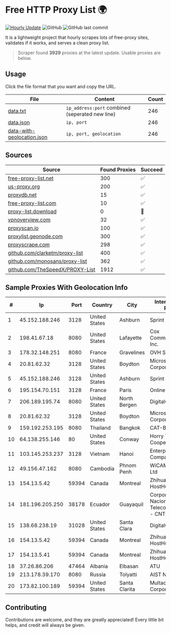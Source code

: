 
# Free HTTP Proxy List 🌍

[![Hourly Update](https://github.com/mertguvencli/http-proxy-list/actions/workflows/main.yml/badge.svg?branch=main)](https://github.com/mertguvencli/http-proxy-list/actions/workflows/main.yml)
![GitHub](https://img.shields.io/github/license/mertguvencli/http-proxy-list)
![GitHub last commit](https://img.shields.io/github/last-commit/mertguvencli/http-proxy-list)

It is a lightweight project that hourly scrapes lots of free-proxy sites, validates if it works, and serves a clean proxy list.


> Scraper found **3929** proxies at the latest update. Usable proxies are below.

## Usage

Click the file format that you want and copy the URL.


|File|Content|Count|
|----|-------|-----|
|[data.txt](https://raw.githubusercontent.com/mertguvencli/http-proxy-list/main/proxy-list/data.txt)|`ip_address:port` combined (seperated new line)|246|
|[data.json](https://raw.githubusercontent.com/mertguvencli/http-proxy-list/main/proxy-list/data.json)|`ip, port`|246|
|[data-with-geolocation.json](https://raw.githubusercontent.com/mertguvencli/http-proxy-list/main/proxy-list/data-with-geolocation.json)|`ip, port, geolocation`|246|

## Sources

|Source|Found Proxies|Succeed|
|------|-------------|-------|
|[free-proxy-list.net](https://free-proxy-list.net)|300|✅|
|[us-proxy.org](https://www.us-proxy.org)|200|✅|
|[proxydb.net](http://proxydb.net)|15|✅|
|[free-proxy-list.com](https://free-proxy-list.com/?page=&port=&type%5B%5D=http&type%5B%5D=https&up_time=0&search=Search)|10|✅|
|[proxy-list.download](https://www.proxy-list.download/HTTP)|0|🚫|
|[vpnoverview.com](https://vpnoverview.com/privacy/anonymous-browsing/free-proxy-servers)|32|✅|
|[proxyscan.io](https://www.proxyscan.io)|100|✅|
|[proxylist.geonode.com](https://proxylist.geonode.com/api/proxy-list?limit=300&page=1&sort_by=lastChecked&sort_type=desc&protocols=http,https)|300|✅|
|[proxyscrape.com](https://api.proxyscrape.com/v2/?request=displayproxies&protocol=http&timeout=10000&country=all&ssl=all&anonymity=all)|298|✅|
|[github.com/clarketm/proxy-list](https://raw.githubusercontent.com/clarketm/proxy-list/master/proxy-list-raw.txt)|400|✅|
|[github.com/monosans/proxy-list](https://raw.githubusercontent.com/monosans/proxy-list/main/proxies/http.txt)|362|✅|
|[github.com/TheSpeedX/PROXY-List](https://raw.githubusercontent.com/TheSpeedX/PROXY-List/master/http.txt)|1912|✅|


## Sample Proxies With Geolocation Info

|#|Ip|Port|Country|City|Internet Service Provider|
|-|--|----|-------|----|-------------------------|
|1|45.152.188.246|3128|United States|Ashburn|Sprint|
|2|198.41.67.18|8080|United States|Lafayette|Cox Communications Inc.|
|3|178.32.148.251|8080|France|Gravelines|OVH SAS|
|4|20.81.62.32|3128|United States|Boydton|Microsoft Corporation|
|5|45.152.188.246|3128|United States|Ashburn|Sprint|
|6|195.154.70.151|3128|France|Paris|Online S.A.S.|
|7|206.189.195.74|8080|United States|North Bergen|DigitalOcean, LLC|
|8|20.81.62.32|3128|United States|Boydton|Microsoft Corporation|
|9|159.192.253.195|8080|Thailand|Bangkok|CAT-BB|
|10|64.138.255.146|80|United States|Conway|Horry Telephone Cooperative, Inc.|
|11|103.145.253.237|3128|Vietnam|Hanoi|Enterprise Sortware Company Limited|
|12|49.156.47.162|8080|Cambodia|Phnom Penh|WiCAM Corporation Ltd|
|13|154.13.5.42|59394|Canada|Montreal|Zhihua Lu trading as HostHub|
|14|181.196.205.250|38178|Ecuador|Guayaquil|Corporacion Nacional De Telecomunicaciones - CNT EP|
|15|138.68.238.19|31028|United States|Santa Clara|DigitalOcean, LLC|
|16|154.13.5.42|59394|Canada|Montreal|Zhihua Lu trading as HostHub|
|17|154.13.5.41|59394|Canada|Montreal|Zhihua Lu trading as HostHub|
|18|37.26.86.206|47464|Albania|Elbasan|ATU|
|19|213.178.39.170|8080|Russia|Tolyatti|AIST Networks|
|20|173.82.100.189|59394|United States|Santa Clarita|Multacom Corporation|



## Contributing

Contributions are welcome, and they are greatly appreciated! Every
little bit helps, and credit will always be given.

